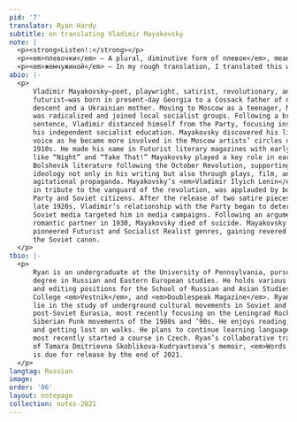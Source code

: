```yaml
---
pid: '7'
translator: Ryan Hardy
subtitle: on translating Vladimir Mayakovsky
note: |
  <p><strong>Listen!:</strong></p>
  <p><em>плевочки</em> — A plural, diminutive form of плевок</em>, meaning “spit.” Originally, I translated the word as “spittles,” but felt that it was out of place. While somewhat contrived, “spitlets” offered a more robust alternative that could more easily be imagined in individual units.</p>
  <p><em>жемчужиной</em> — In my rough translation, I translated this word as “pearl-like,” but found that it slowed the meter’s momentum. The shift to “pearls” as a subject complement to the direct object, improved fluidity while adding a luster to the otherwise gross imagery of bits of spit. I felt that this was closer to Mayakovsky’s poetic intentions for the phrase.</p>
abio: |-
  <p>
      Vladimir Mayakovsky—poet, playwright, satirist, revolutionary, and
      futurist—was born in present-day Georgia to a Cossack father of noble
      descent and a Ukrainian mother. Moving to Moscow as a teenager, Mayakovsky
      was radicalized and joined local socialist groups. Following a brief prison
      sentence, Vladimir distanced himself from the Party, focusing instead on
      his independent socialist education. Mayakovsky discovered his literary
      voice as he became more involved in the Moscow artists’ circles of the
      1910s. He made his name in Futurist literary magazines with early poems
      like “Night” and “Take That!” Mayakovsky played a key role in early
      Bolshevik literature following the October Revolution, supporting socialist
      ideology not only in his writing but also through plays, film, and
      agitational propaganda. Mayakovsky’s <em>Vladimir Ilyich Lenin</em>, a poetic epic
      in tribute to the vanguard of the revolution, was applauded by both the
      Party and Soviet citizens. After the release of two satire pieces in the
      late 1920s, Vladimir’s relationship with the Party began to deteriorate and
      Soviet media targeted him in media campaigns. Following an argument with a
      romantic partner in 1930, Mayakovsky died of suicide. Mayakovsky’s
      pioneered Futurist and Socialist Realist genres, gaining revered status in
      the Soviet canon.
  </p>
tbio: |-
  <p>
      Ryan is an undergraduate at the University of Pennsylvania, pursuing a
      degree in Russian and Eastern European studies. He holds various writing
      and editing positions for the School of Russian and Asian Studies, Pomona
      College <em>Vestnik</em>, and <em>Doublespeak Magazine</em>. Ryan’s main research interests
      lie in the study of underground cultural movements in Soviet and
      post-Soviet Eurasia, most recently focusing on the Leningrad Rock and
      Siberian Punk movements of the 1980s and ’90s. He enjoys reading, climbing,
      and getting lost on walks. He plans to continue learning languages, having
      most recently started a course in Czech. Ryan’s collaborative translation
      of Tamara Dmitrievna Skoblikova-Kudryavtseva’s memoir, <em>Words for Oneself</em>,
      is due for release by the end of 2021.
  </p>
langtag: Russian
image: 
order: '06'
layout: notepage
collection: notes-2021
---
```


